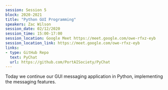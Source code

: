 ```yaml
---
session: Session 5
block: 2020-2021
title: "Python GUI Programming"
speakers: Zac Wilson
session_date: 02/12/2020
session_time: 15:00-17:00
session_location: Google Meet https://meet.google.com/owe-rfxz-eyb
session_location_link: https://meet.google.com/owe-rfxz-eyb
links:
- type: GitHub Repo
  text: PyChat
  url: https://github.com/PortAISociety/PyChat
---
```

Today we continue our GUI messaging application in Python, implementing the
messaging features.
